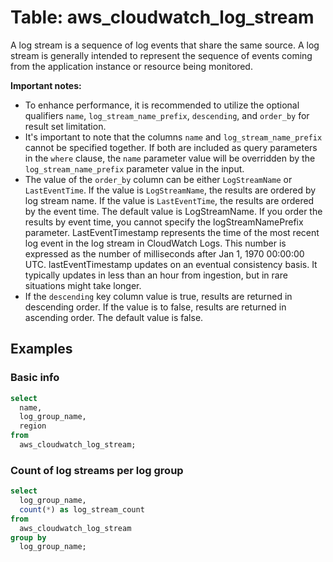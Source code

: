 # Table: aws_cloudwatch_log_stream

A log stream is a sequence of log events that share the same source. A log stream is generally intended to represent the sequence of events coming from the application instance or resource being monitored.

**Important notes:**
- To enhance performance, it is recommended to utilize the optional qualifiers `name`, `log_stream_name_prefix`, `descending`, and `order_by` for result set limitation.
- It's important to note that the columns `name` and `log_stream_name_prefix` cannot be specified together. If both are included as query parameters in the `where` clause, the `name` parameter value will be overridden by the `log_stream_name_prefix` parameter value in the input.
- The value of the `order_by` column can be either `LogStreamName` or `LastEventTime`. If the value is `LogStreamName`, the results are ordered by log stream name. If the value is `LastEventTime`, the results are ordered by the event time. The default value is LogStreamName. If you order the results by event time, you cannot specify the logStreamNamePrefix parameter. LastEventTimestamp represents the time of the most recent log event in the log stream in CloudWatch Logs. This number is expressed as the number of milliseconds after Jan 1, 1970 00:00:00 UTC. lastEventTimestamp updates on an eventual consistency basis. It typically updates in less than an hour from ingestion, but in rare situations might take longer.
- If the `descending` key column value is true, results are returned in descending order. If the value is to false, results are returned in ascending order. The default value is false.

## Examples

### Basic info

```sql
select
  name,
  log_group_name,
  region
from
  aws_cloudwatch_log_stream;
```

### Count of log streams per log group

```sql
select
  log_group_name,
  count(*) as log_stream_count
from
  aws_cloudwatch_log_stream
group by
  log_group_name;
```
